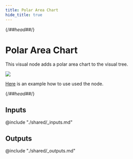 ```yaml
---
title: Polar Area Chart
hide_title: true
---
```


{/*##head##*/}

# Polar Area Chart

This visual node adds a polar area chart to the visual tree.

<div className="ndl-image-with-background l">

![](/library/modules/chartjs/charts/polar-area-chart.png)

</div>

[Here](../charts/polar-area) is an example how to use used the node.

{/*##head##*/}

## Inputs

<div className="ndl-table-35-65">

@include "./shared/_inputs.md"

</div>

## Outputs

<div className="ndl-table-35-65">

@include "./shared/_outputs.md"

</div>
